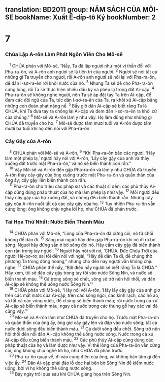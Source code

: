 translation: BD2011
group: NĂM SÁCH CỦA MÔI-SE
bookName: Xuất Ê-díp-tô Ký 
bookNumber: 2
-------

<div class="title"><h1>7</h1><h3>Chúa Lập A-rôn Làm Phát Ngôn Viên Cho Mô-sê</h3></div>
<span class="verse xu_7_1"> <sup>1</sup> CHÚA phán với Mô-sê, “Nầy, Ta đã lập ngươi như một vị thần đối với Pha-ra-ôn, và A-rôn anh ngươi sẽ là tiên tri của ngươi. </span>
<span class="verse xu_7_2"><sup>2</sup> Ngươi sẽ nói tất cả những gì Ta truyền cho ngươi, rồi A-rôn anh ngươi sẽ nói lại với Pha-ra-ôn, để dân I-sơ-ra-ên rời khỏi nước của nó.</span>
<span class="verse xu_7_3"><sup>3</sup> Nhưng Ta sẽ để cho Pha-ra-ôn cứng lòng, rồi Ta sẽ thực hiện nhiều dấu kỳ và phép lạ trong đất Ai-cập. </span>
<span class="verse xu_7_4"><sup>4</sup> Pha-ra-ôn sẽ không nghe ngươi, nên Ta sẽ áp đặt tay Ta trên Ai-cập, để đem các đội ngũ của Ta, tức dân I-sơ-ra-ên của Ta, ra khỏi xứ Ai-cập bằng những cơn đoán phạt nặng nề. </span>
<span class="verse xu_7_5"><sup>5</sup> Bấy giờ dân Ai-cập sẽ biết rằng Ta là CHÚA, khi Ta đưa tay ra chống lại Ai-cập và đem dân I-sơ-ra-ên ra khỏi xứ của chúng.” </span>
<span class="verse xu_7_6"><sup>6</sup> Mô-sê và A-rôn làm y như vậy. Họ làm đúng như những gì CHÚA đã truyền cho họ. </span>
<span class="verse xu_7_7"><sup>7</sup> Mô-sê được tám mươi tuổi và A-rôn được tám mươi ba tuổi khi họ đến nói với Pha-ra-ôn.<br/></span>
<div class="title"><h3>Cây Gậy của A-rôn</h3></div>
<span class="verse xu_7_8"> <sup>8</sup> CHÚA phán với Mô-sê và A-rôn, </span>
<span class="verse xu_7_9"><sup>9</sup> “Khi Pha-ra-ôn bảo các ngươi, ‘Hãy làm một phép lạ,’ ngươi hãy nói với A-rôn, ‘Lấy cây gậy của anh và thảy xuống đất trước mặt Pha-ra-ôn,’ và nó sẽ biến thành con rắn.”<br/></span>
<span class="verse xu_7_10"> <sup>10</sup> Vậy Mô-sê và A-rôn đến gặp Pha-ra-ôn và làm y như CHÚA đã truyền. A-rôn thảy cây gậy của ông xuống trước mặt Pha-ra-ôn và quần thần của ông ấy; cây gậy liền biến thành con rắn.<br/></span>
<span class="verse xu_7_11"> <sup>11</sup> Pha-ra-ôn cho triệu các pháp sư và các thuật sĩ đến; các phù thủy Ai-cập cũng dùng pháp thuật của họ mà làm phép lạ như vậy. </span>
<span class="verse xu_7_12"><sup>12</sup> Mỗi người đều thảy cây gậy của họ xuống đất, và chúng đều biến thành rắn. Nhưng cây gậy của A-rôn nuốt tất cả các cây gậy của họ. </span>
<span class="verse xu_7_13"><sup>13</sup> Tuy nhiên Pha-ra-ôn vẫn cứng lòng; ông không chịu nghe lời họ, như CHÚA đã phán trước.<br/></span>
<div class="title"><h3>Tai Họa Thứ Nhất: Nước Biến Thành Máu</h3></div>
<span class="verse xu_7_14"> <sup>14</sup> CHÚA phán với Mô-sê, “Lòng của Pha-ra-ôn đã cứng cỏi; nó từ chối không để dân đi. </span>
<span class="verse xu_7_15"><sup>15</sup> Sáng mai ngươi hãy đến gặp Pha-ra-ôn khi nó đi ra bờ sông. Ngươi hãy đứng sẵn ở bờ sông đợi nó. Hãy cầm cây gậy đã biến thành con rắn trong tay ngươi. </span>
<span class="verse xu_7_16"><sup>16</sup> Ngươi hãy nói với nó, ‘CHÚA, Ðức Chúa Trời của người Hê-bơ-rơ, sai tôi đến nói với ngài, “Hãy để dân Ta đi, để chúng thờ phượng Ta trong đồng hoang,” nhưng cho đến nay ngươi vẫn không chịu nghe. </span>
<span class="verse xu_7_17"><sup>17</sup> CHÚA phán thế nầy, “Bởi điều nầy ngươi sẽ biết rằng Ta là CHÚA.” Hãy xem, tôi sẽ đập cây gậy trong tay tôi vào nước Sông Nin, và nước sẽ biến thành máu. </span>
<span class="verse xu_7_18"><sup>18</sup> Cá trong sông sẽ chết, sông sẽ trở nên hôi thối, và dân Ai-cập sẽ không thể uống nước Sông Nin.’”<br/></span>
<span class="verse xu_7_19"> <sup>19</sup> CHÚA phán với Mô-sê, “Hãy nói với A-rôn, ‘Hãy lấy cây gậy của anh giơ trên các mặt nước của Ai-cập, trên các sông ngòi, các kinh rạch, các hồ ao, và tất cả các vũng nước, để chúng sẽ biến thành máu; rồi nước trong cả xứ Ai-cập sẽ biến thành máu, ngay cả nước trong các thùng gỗ hay các vại đá cũng vậy.’”<br/></span>
<span class="verse xu_7_20"> <sup>20</sup> Mô-sê và A-rôn làm như CHÚA đã truyền cho họ. Trước mặt Pha-ra-ôn và quần thần của ông ấy, ông giơ cây gậy lên và đập vào nước sông; tất cả nước dưới sông đều biến thành máu. </span>
<span class="verse xu_7_21"><sup>21</sup> Cá dưới sông đều chết. Sông trở nên hôi thối đến nỗi dân Ai-cập không thể uống nước sông. Nước trong cả xứ Ai-cập đều cũng biến thành máu. </span>
<span class="verse xu_7_22"><sup>22</sup> Các phù thủy Ai-cập cũng dùng các pháp thuật của họ và làm được như vậy. Vì thế lòng của Pha-ra-ôn vẫn cứng cỏi; ông không chịu nghe lời họ, như CHÚA đã phán trước.<br/></span>
<span class="verse xu_7_23"> <sup>23</sup> Pha-ra-ôn quay về, đi vào cung điện của ông, và không bận tâm gì đến việc ấy. </span>
<span class="verse xu_7_24"><sup>24</sup> Dân Ai-cập phải đào lỗ dọc hai bên bờ Sông Nin để kiếm nước uống, bởi vì họ không thể uống nước sông.<br/></span>
<span class="verse xu_7_25"> <sup>25</sup> Bảy ngày trôi qua sau khi CHÚA giáng họa trên Sông Nin.<br/></span>
